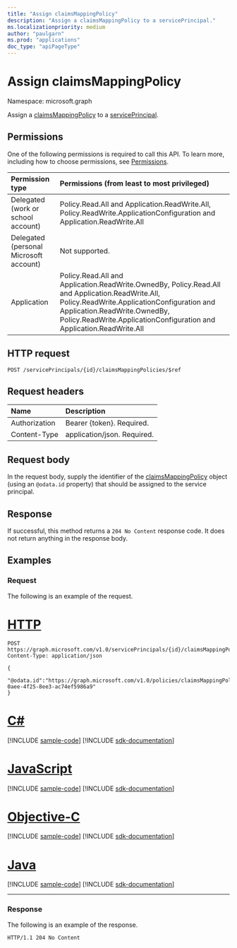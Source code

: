 ```yaml
---
title: "Assign claimsMappingPolicy"
description: "Assign a claimsMappingPolicy to a servicePrincipal."
ms.localizationpriority: medium
author: "paulgarn"
ms.prod: "applications"
doc_type: "apiPageType"
---
```


# Assign claimsMappingPolicy

Namespace: microsoft.graph



Assign a [claimsMappingPolicy](../resources/claimsmappingpolicy.md) to a [servicePrincipal](../resources/serviceprincipal.md).

## Permissions

One of the following permissions is required to call this API. To learn more, including how to choose permissions, see [Permissions](/graph/permissions-reference).

| Permission type                        | Permissions (from least to most privileged) |
|:---------------------------------------|:--------------------------------------------|
| Delegated (work or school account)     | Policy.Read.All and Application.ReadWrite.All, Policy.ReadWrite.ApplicationConfiguration and Application.ReadWrite.All |
| Delegated (personal Microsoft account) | Not supported. |
| Application                            | Policy.Read.All and Application.ReadWrite.OwnedBy, Policy.Read.All and Application.ReadWrite.All, Policy.ReadWrite.ApplicationConfiguration and Application.ReadWrite.OwnedBy, Policy.ReadWrite.ApplicationConfiguration and Application.ReadWrite.All |

## HTTP request

<!-- { "blockType": "ignored" } -->

```http
POST /servicePrincipals/{id}/claimsMappingPolicies/$ref
```

## Request headers

| Name          | Description   |
|:--------------|:--------------|
| Authorization | Bearer {token}. Required. |
| Content-Type | application/json. Required. |

## Request body

In the request body, supply the identifier of the [claimsMappingPolicy](../resources/claimsmappingpolicy.md) object (using an `@odata.id` property) that should be assigned to the service principal.

## Response

If successful, this method returns a `204 No Content` response code. It does not return anything in the response body.

## Examples

### Request

The following is an example of the request.


# [HTTP](#tab/http)
<!-- {
  "blockType": "request",
  "name": "create_claimsmappingpolicy_from_servicePrincipal"
}-->

```http
POST https://graph.microsoft.com/v1.0/servicePrincipals/{id}/claimsMappingPolicies/$ref
Content-Type: application/json

{
  "@odata.id":"https://graph.microsoft.com/v1.0/policies/claimsMappingPolicies/cd3d9b57-0aee-4f25-8ee3-ac74ef5986a9"
}
```
# [C#](#tab/csharp)
[!INCLUDE [sample-code](../includes/snippets/csharp/create-claimsmappingpolicy-from-serviceprincipal-csharp-snippets.md)]
[!INCLUDE [sdk-documentation](../includes/snippets/snippets-sdk-documentation-link.md)]

# [JavaScript](#tab/javascript)
[!INCLUDE [sample-code](../includes/snippets/javascript/create-claimsmappingpolicy-from-serviceprincipal-javascript-snippets.md)]
[!INCLUDE [sdk-documentation](../includes/snippets/snippets-sdk-documentation-link.md)]

# [Objective-C](#tab/objc)
[!INCLUDE [sample-code](../includes/snippets/objc/create-claimsmappingpolicy-from-serviceprincipal-objc-snippets.md)]
[!INCLUDE [sdk-documentation](../includes/snippets/snippets-sdk-documentation-link.md)]

# [Java](#tab/java)
[!INCLUDE [sample-code](../includes/snippets/java/create-claimsmappingpolicy-from-serviceprincipal-java-snippets.md)]
[!INCLUDE [sdk-documentation](../includes/snippets/snippets-sdk-documentation-link.md)]

---


### Response

The following is an example of the response.

<!-- {
  "blockType": "response",
  "truncated": true
} -->

```http
HTTP/1.1 204 No Content
```

<!-- uuid: 16cd6b66-4b1a-43a1-adaf-3a886856ed98
2019-02-04 14:57:30 UTC -->
<!-- {
  "type": "#page.annotation",
  "description": "Assign claimsMappingPolicy",
  "keywords": "",
  "section": "documentation",
  "tocPath": ""
}-->

